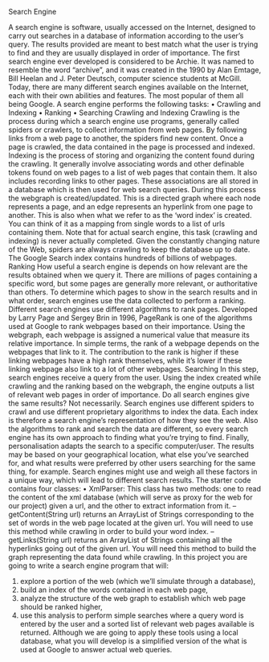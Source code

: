 Search Engine

A search engine is software, usually accessed on the Internet, designed to carry out searches in a database of information according to the user’s query. The results provided are meant to best match what the user is trying to find and they are usually displayed in order of importance. The first search engine ever developed is considered to be Archie. It was named to resemble the word “archive”, and it was created in the 1990 by Alan Emtage, Bill Heelan and J. Peter Deutsch, computer science students at McGill. Today, there are many different search engines available on the Internet, each with their own abilities and features. The most popular of them all being Google.
A search engine performs the following tasks: • Crawling and Indexing
• Ranking
• Searching
Crawling and Indexing Crawling is the process during which a search engine use programs, generally called spiders or crawlers, to collect information from web pages. By following links from a web page to another, the spiders find new content. Once a page is crawled, the data contained in the page is processed and indexed. Indexing is the process of storing and organizing the content found during the crawling. It generally involve associating words and other definable tokens found on web pages to a list of web pages that contain them. It also includes recording links to other pages. These associations are all stored in a database which is then used for web search queries. During this process the webgraph is created/updated. This is a directed graph where each node represents a page, and an edge represents an hyperlink from one page to another. This is also when what we refer to as the ‘word index’ is created. You can think of it as a mapping from single words to a list of urls containing them. Note that for actual search engine, this task (crawling and indexing) is never actually completed. Given the constantly changing nature of the Web, spiders are always crawling to keep the database up to date. The Google Search index contains hundreds of billions of webpages.
Ranking How useful a search engine is depends on how relevant are the results obtained when we query it. There are millions of pages containing a specific word, but some pages are generally more relevant, or authoritative than others. To determine which pages to show in the search results and in what order, search engines use the data collected to perform a ranking. Different search engines use different algorithms to rank pages. Developed by Larry Page and Sergey Brin in 1996, PageRank is one of the algorithms used at Google to rank webpages based on their importance. Using the webgraph, each webpage is assigned a numerical value that measure its relative importance. In simple terms, the rank of a webpage depends on the webpages that link to it. The contribution to the rank is higher if these linking webpages have a high rank themselves, while it’s lower if these linking webpage also link to a lot of other webpages.
Searching In this step, search engines receive a query from the user. Using the index created while crawling and the ranking based on the webgraph, the engine outputs a list of relevant web pages in order of importance. Do all search engines give the same results? Not necessarily. Search engines use different spiders to crawl and use different proprietary algorithms to index the data. Each index is therefore a search engine’s representation of how they see the web. Also the algorithms to rank and search the data are different, so every search engine has its own approach to finding what you’re trying to find. Finally, personalisation adapts the search to a specific computer/user. The results may be based on your geographical location, what else you’ve searched for, and what results were preferred by other users searching for the same thing, for example. Search engines might use and weigh all these factors in a unique way, which will lead to different search results.
The starter code contains four classes:
• XmlParser: This class has two methods: one to read the content of the xml database (which will serve as proxy for the web for our project) given a url, and the other to extract information from it.
– getContent(String url) returns an ArrayList of Strings corresponding to the set of words in the web page located at the given url. You will need to use this method while crawling in order to build your word index.
– getLinks(String url) returns an ArrayList of Strings containing all the hyperlinks going out of the given url. You will need this method to build the graph representing the data found while crawling.
In this project you are going to write a search engine program that will:
1. explore a portion of the web (which we’ll simulate through a database),
2. build an index of the words contained in each web page,
3. analyze the structure of the web graph to establish which web page should be ranked higher,
4. use this analysis to perform simple searches where a query word is entered by the user and a sorted list of relevant web pages available is returned.
   Although we are going to apply these tools using a local database, what you will develop is a simplified version of the what is used at Google to answer actual web queries.
